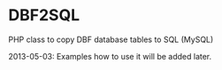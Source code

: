 DBF2SQL
=======

PHP class to copy DBF database tables to SQL (MySQL)

2013-05-03: Examples how to use it will be added later.